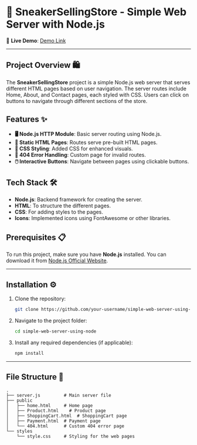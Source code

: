 # 👟 SneakerSellingStore - Simple Web Server with Node.js

🚀 **Live Demo**: [Demo Link](https://simple-web-server-using-node.vercel.app/)

---

## Project Overview 🛍️
The **SneakerSellingStore** project is a simple Node.js web server that serves different HTML pages based on user navigation. The server routes include Home, About, and Contact pages, each styled with CSS. Users can click on buttons to navigate through different sections of the store.

## Features ✨
- **🖥️ Node.js HTTP Module**: Basic server routing using Node.js.
- **📄 Static HTML Pages**: Routes serve pre-built HTML pages.
- **🎨 CSS Styling**: Added CSS for enhanced visuals.
- **🚫 404 Error Handling**: Custom page for invalid routes.
- **🖱️ Interactive Buttons**: Navigate between pages using clickable buttons.

## Tech Stack 🛠️
- **Node.js**: Backend framework for creating the server.
- **HTML**: To structure the different pages.
- **CSS**: For adding styles to the pages.
- **Icons**: Implemented icons using FontAwesome or other libraries.

## Prerequisites 📋
To run this project, make sure you have **Node.js** installed. You can download it from [Node.js Official Website](https://nodejs.org/).

---

## Installation ⚙️

1. Clone the repository:

    ```bash
    git clone https://github.com/your-username/simple-web-server-using-node.git
    ```

2. Navigate to the project folder:

    ```bash
    cd simple-web-server-using-node
    ```

3. Install any required dependencies (if applicable):

    ```bash
    npm install
    ```

---

## File Structure 📁

```plaintext
.
├── server.js         # Main server file
├── public
│   ├── home.html     # Home page
│   ├── Product.html    # Product page
│   ├── ShoppingCart.html  # ShoppingCart page
│   ├── Payment.html  # Payment page
│   └── 404.html      # Custom 404 error page
└── styles
    └── style.css     # Styling for the web pages
